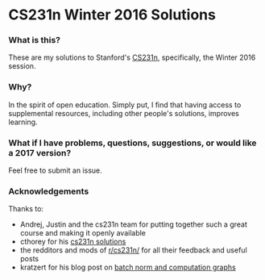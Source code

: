 # CS231n Winter 2016 Solutions

### What is this?
These are my solutions to Stanford's [CS231n](http://cs231n.stanford.edu/), specifically, the Winter 2016 session.

### Why?
In the spirit of open education. Simply put, I find that having access to supplemental resources, including other people's solutions, improves learning.

### What if I have problems, questions, suggestions, or would like a 2017 version?
Feel free to submit an issue.

### Acknowledgements
Thanks to:
* Andrej, Justin and the cs231n team for putting together such a great course and making it openly available
* cthorey for his [cs231n solutions](https://github.com/cthorey/CS231)
* the redditors and mods of [r/cs231n/](https://www.reddit.com/r/cs231n/) for all their feedback and useful posts
* kratzert for his blog post on [batch norm and computation graphs](https://kratzert.github.io/2016/02/12/understanding-the-gradient-flow-through-the-batch-normalization-layer.html)
